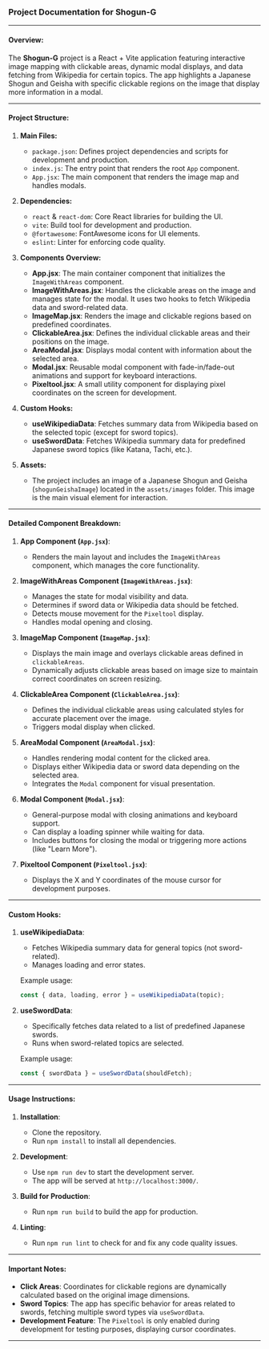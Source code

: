 ### Project Documentation for **Shogun-G**

---

#### Overview:
The **Shogun-G** project is a React + Vite application featuring interactive image mapping with clickable areas, dynamic modal displays, and data fetching from Wikipedia for certain topics. The app highlights a Japanese Shogun and Geisha with specific clickable regions on the image that display more information in a modal.

---

#### Project Structure:

1. **Main Files:**
    - `package.json`: Defines project dependencies and scripts for development and production.
    - `index.js`: The entry point that renders the root `App` component.
    - `App.jsx`: The main component that renders the image map and handles modals.

2. **Dependencies:**
    - `react` & `react-dom`: Core React libraries for building the UI.
    - `vite`: Build tool for development and production.
    - `@fortawesome`: FontAwesome icons for UI elements.
    - `eslint`: Linter for enforcing code quality.

3. **Components Overview:**
    - **App.jsx**: The main container component that initializes the `ImageWithAreas` component.
    - **ImageWithAreas.jsx**: Handles the clickable areas on the image and manages state for the modal. It uses two hooks to fetch Wikipedia data and sword-related data.
    - **ImageMap.jsx**: Renders the image and clickable regions based on predefined coordinates.
    - **ClickableArea.jsx**: Defines the individual clickable areas and their positions on the image.
    - **AreaModal.jsx**: Displays modal content with information about the selected area.
    - **Modal.jsx**: Reusable modal component with fade-in/fade-out animations and support for keyboard interactions.
    - **Pixeltool.jsx**: A small utility component for displaying pixel coordinates on the screen for development.

4. **Custom Hooks:**
    - **useWikipediaData**: Fetches summary data from Wikipedia based on the selected topic (except for sword topics).
    - **useSwordData**: Fetches Wikipedia summary data for predefined Japanese sword topics (like Katana, Tachi, etc.).

5. **Assets:**
    - The project includes an image of a Japanese Shogun and Geisha (`shogunGeishaImage`) located in the `assets/images` folder. This image is the main visual element for interaction.

---

#### Detailed Component Breakdown:

1. **App Component (`App.jsx`)**:
   - Renders the main layout and includes the `ImageWithAreas` component, which manages the core functionality.

2. **ImageWithAreas Component (`ImageWithAreas.jsx`)**:
   - Manages the state for modal visibility and data.
   - Determines if sword data or Wikipedia data should be fetched.
   - Detects mouse movement for the `Pixeltool` display.
   - Handles modal opening and closing.

3. **ImageMap Component (`ImageMap.jsx`)**:
   - Displays the main image and overlays clickable areas defined in `clickableAreas`.
   - Dynamically adjusts clickable areas based on image size to maintain correct coordinates on screen resizing.

4. **ClickableArea Component (`ClickableArea.jsx`)**:
   - Defines the individual clickable areas using calculated styles for accurate placement over the image.
   - Triggers modal display when clicked.

5. **AreaModal Component (`AreaModal.jsx`)**:
   - Handles rendering modal content for the clicked area.
   - Displays either Wikipedia data or sword data depending on the selected area.
   - Integrates the `Modal` component for visual presentation.

6. **Modal Component (`Modal.jsx`)**:
   - General-purpose modal with closing animations and keyboard support.
   - Can display a loading spinner while waiting for data.
   - Includes buttons for closing the modal or triggering more actions (like "Learn More").

7. **Pixeltool Component (`Pixeltool.jsx`)**:
   - Displays the X and Y coordinates of the mouse cursor for development purposes.

---

#### Custom Hooks:

1. **useWikipediaData**:
   - Fetches Wikipedia summary data for general topics (not sword-related).
   - Manages loading and error states.

   Example usage:
   ```javascript
   const { data, loading, error } = useWikipediaData(topic);
   ```

2. **useSwordData**:
   - Specifically fetches data related to a list of predefined Japanese swords.
   - Runs when sword-related topics are selected.

   Example usage:
   ```javascript
   const { swordData } = useSwordData(shouldFetch);
   ```

---

#### Usage Instructions:

1. **Installation**:
   - Clone the repository.
   - Run `npm install` to install all dependencies.

2. **Development**:
   - Use `npm run dev` to start the development server.
   - The app will be served at `http://localhost:3000/`.

3. **Build for Production**:
   - Run `npm run build` to build the app for production.

4. **Linting**:
   - Run `npm run lint` to check for and fix any code quality issues.

---

#### Important Notes:

- **Click Areas**: Coordinates for clickable regions are dynamically calculated based on the original image dimensions.
- **Sword Topics**: The app has specific behavior for areas related to swords, fetching multiple sword types via `useSwordData`.
- **Development Feature**: The `Pixeltool` is only enabled during development for testing purposes, displaying cursor coordinates.

---

